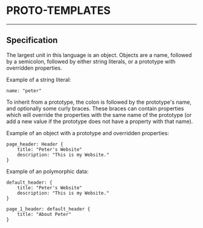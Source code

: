 # PROTO-TEMPLATES

---
Specification
---

The largest unit in this language is an object. 
Objects are a name, followed by a semicolon, 
followed by either string literals, 
or a prototype with overridden properties.


Example of a string literal: 
```
name: "peter"
```

To inherit from a prototype, the colon is followed by the prototype's name, 
and optionally some curly braces. These braces can contain properties which
will override the properties with the same name of the prototype 
(or add a new value if the prototype does not have a property with that name).


Example of an object with a prototype and overridden properties:
```
page_header: Header {
    title: "Peter's Website"
    description: "This is my Website."
}
```


Example of an polymorphic data:
```
default_header: {
    title: "Peter's Website"
    description: "This is my Website."
}

page_1_header: default_header {
    title: "About Peter"
}
```